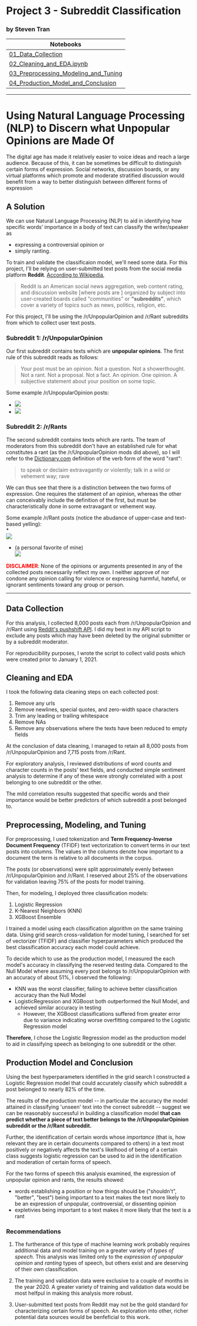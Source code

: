 # Project 3 - Subreddit Classification
### by Steven Tran

| **Notebooks** |
|-----------|
|[01_Data_Collection](code/01_Data_Collection.ipynb)|
|[02_Cleaning_and_EDA.ipynb](code/02_Cleaning_and_EDA.ipynb)|
|[03_Preprocessing_Modeling_and_Tuning](code/03_Preprocessing_Modeling_and_Tuning.ipynb)|
|[04_Production_Model_and_Conclusion](code/04_Production_Model_and_Conclusion.ipynb)|

---

# Using Natural Language Processing (NLP) to Discern what **Unpopular Opinions** are Made Of

The digital age has made it relatively easier to voice ideas and reach a large audience. Because of this, it can be sometimes be difficult to distinguish certain forms of expression. Social networks, discussion boards, or any virtual platforms which promote and moderate stratified discussion would benefit from a way to better distinguish between different forms of expression


## A Solution

We can use Natural Language Processing (NLP) to aid in identifying how specific words’ importance in a body of text can classify the writer/speaker as 
* expressing a controversial opinion or 
* simply ranting.

To train and validate the classificaion model, we'll need some data. For this project, I'll be relying on user-submitted text posts from the social media platform **Reddit**. [According to Wikipedia](https://en.wikipedia.org/wiki/Reddit), 

> Reddit is an American social news aggregation, web content rating, and discussion website \[where posts are \] organized by subject into user-created boards called "communities" or **"subreddits"**, which cover a variety of topics such as news, politics, religion, etc.


For this project, I'll be using the /r/UnpopularOpinion and /r/Rant subreddits from which to collect user text posts.

### Subreddit 1: /r/UnpopularOpinion
Our first subreddit contains texts which are **unpopular opinions**. The first rule of this subreddit reads as follows:

> Your post must be an opinion. Not a question. Not a showerthought. Not a rant. Not a proposal. Not a fact. An opinion. One opinion. A subjective statement about your position on some topic.

Some example /r/UnpopularOpinion posts:
* <img src="imgs/example_unpop_1.png"></img>
* <img src="imgs/example_unpop_2.png"></img>

### Subreddit 2: /r/Rants
The second subreddit contains texts which are rants. The team of moderators from this subreddit don't have an established rule for what constitutes a rant (as the /r/UnpopularOpinion mods did above), so I will refer to the [Dictionary.com](https://www.dictionary.com/browse/rant) definition of the verb form of the word "rant":

> to speak or declaim extravagantly or violently; talk in a wild or vehement way; rave

We can thus see that there is a distinction between the two forms of expression. One requires the statement of an opinion, whereas the other can conceivably include the definition of the first, but must be characteristically done in some extravagant or vehement way.

Some example /r/Rant posts (notice the abudance of upper-case and text-based yelling):  
*  
<img src="imgs/example_rant_1.png"></img>
* (a personal favorite of mine)  
<img src="imgs/example_rant_2.png"></img>

<span style="color:red;">**DISCLAIMER**</span>: None of the opinions or arguments presented in any of the collected posts necessarily reflect my own. I neither approve of nor condone any opinion calling for violence or expressing harmful, hateful, or ignorant sentiments toward any group or person.

---

## Data Collection

For this analysis, I collected 8,000 posts each from /r/UnpopularOpinion and /r/Rant using [Reddit's pushshift API](https://github.com/pushshift/api). I did my best in my API script to exclude any posts which may have been deleted by the original submitter or by a subreddit moderator. 

For reproducibility purposes, I wrote the script to collect valid posts which were created prior to January 1, 2021.

## Cleaning and EDA

I took the following data cleaning steps on each collected post:
1. Remove any urls
1. Remove newlines, special quotes, and zero-width space characters
1. Trim any leading or trailing whitespace
1. Remove NAs 
1. Remove any observations where the texts have been reduced to empty fields

At the conclusion of data cleaning, I managed to retain all 8,000 posts from /r/UnpopularOpinion and 7,715 posts from /r/Rant.

For exploratory analysis, I reviewed distributions of word counts and character counts in the posts' text fields, and conducted simple sentiment analysis to determine if any of these were strongly correlated with a post belonging to one subreddit or the other. 

The mild correlation results suggested that specific words and their importance would be better predictors of which subreddit a post belonged to.

## Preprocessing, Modeling, and Tuning

For preprocessing, I used tokenization and **Term Frequency-Inverse Document Frequency** (TFIDF) text vectorization to convert terms in our text posts into columns. The values in the columns denote how important to a document the term is relative to all documents in the corpus.

The posts (or observations) were split approximately evenly between /r/UnpopularOpinion and /r/Rant. I reserved about 25% of the observations for validation leaving 75% of the posts for model training. 

Then, for modeling, I deployed three classification models:
1. Logistic Regression
1. K-Nearest Neighbors (KNN)
1. XGBoost Ensemble

I trained a model using each classification algorithm on the same training data. Using grid search cross-validation for model tuning, I searched for set of vectorizer (TFIDF) and classifier hyperparameters which produced the best classification accuracy each model could achieve.

To decide which to use as the production model, I measured the each model's accuracy in classifying the reserved testing data. Compared to the Null Model where assuming every post belongs to /r/UnpopularOpinion with an accuracy of about 51%, I observed the following:
* KNN was the worst classifier, failing to achieve better classification accuracy than the Null Model
* LogisticRegression and XGBoost both outperformed the Null Model, and achieved similar accuracy in testing
    * However, the XGBoost classifications suffered from greater error due to variance indicating worse overfitting compared to the Logistic Regression model

**Therefore**, I chose the Logistic Regression model as the production model to aid in classifying speech as belonging to one subreddit or the other.

## Production Model and Conclusion

Using the best hyperparameters identified in the grid search I constructed a Logistic Regression model that could accurately classify which subreddit a post belonged to nearly 82% of the time.

The results of the production model -- in particular the accuracy the model attained in classifying 'unseen' text into the correct subreddit -- suggest we can be reasonably successful in building a classification model **that can predict whether a piece of text better belongs to the /r/UnpopularOpinion subreddit or the /r/Rant subreddit.**

Further, the identification of certain words whose *importance* (that is, how relevant they are in certain documents compared to others) in a text most positively or negatively affects the text's likelhood of being of a certain class suggests logistic regression can be used to aid in the identification and moderation of certain forms of speech.

For the two forms of speech this analysis examined, the expression of unpopular opinion and rants, the results showed:
* words establishing a position or how things should be ("shouldn't", "better", "best") being important to a text makes the text more likely to be an expression of unpopular, controversial, or dissenting opinion
* expletivies being important to a text makes it more likely that the text is a rant

### Recommendations

1. The furtherance of this type of machine learning work probably requires additional data and model training on a greater variety of *types of speech*. This analysis was limited only to the *expression of unpopular opinion* and *ranting* types of speech, but others exist and are deserving of their own classification.

1. The training and validation data were exclusive to a couple of months in the year 2020. A greater variety of training and validation data would be most helfpul in making this analysis more robust.

1. User-submitted text posts from Reddit may not be the gold standard for characterizing certain forms of speech. An exploration into other, richer potential data sources would be benfeficial to this work.